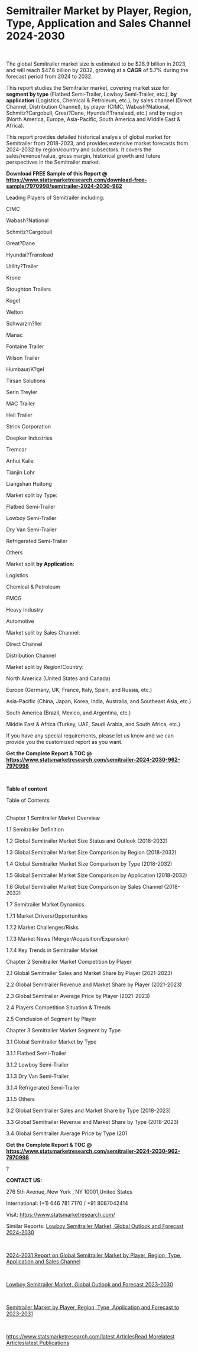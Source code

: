 <h1>Semitrailer Market by Player, Region, Type, Application and Sales Channel 2024-2030</h1><br/><p>The global Semitrailer market size is estimated to be $28.9 billion in 2023, and will reach $47.6 billion by 2032, growing at a <strong>CAGR</strong> of 5.7% during the forecast period from 2024 to 2032.</p>
 
 
 
 <p>This report studies the Semitrailer market, covering market size for <strong>segment by type</strong> (Flatbed Semi-Trailer, Lowboy Semi-Trailer, etc.), <strong>by application</strong> (Logistics, Chemical & Petroleum, etc.), by sales channel (Direct Channel, Distribution Channel), by player (CIMC, Wabash?National, Schmitz?Cargobull, Great?Dane, Hyundai?Translead, etc.) and by region (North America, Europe, Asia-Pacific, South America and Middle East & Africa).</p>
 
 
 
 <p>This report provides detailed historical analysis of global market for Semitrailer from 2018-2023, and provides extensive market forecasts from 2024-2032 by region/country and subsectors. It covers the sales/revenue/value, gross margin, historical growth and future perspectives in the Semitrailer market.</p>
 
 
 
 <p><strong>Download FREE Sample of this Report @ <a href="https://www.statsmarketresearch.com/download-free-sample/7970998/semitrailer-2024-2030-962">https://www.statsmarketresearch.com/download-free-sample/7970998/semitrailer-2024-2030-962</a></strong></p>
 
 
 
 <p>Leading Players of Semitrailer including:</p>
 
 
 
 <p>CIMC</p>
 
 
 
 <p>Wabash?National</p>
 
 
 
 <p>Schmitz?Cargobull</p>
 
 
 
 <p>Great?Dane</p>
 
 
 
 <p>Hyundai?Translead</p>
 
 
 
 <p>Utility?Trailer</p>
 
 
 
 <p>Krone</p>
 
 
 
 <p>Stoughton Trailers</p>
 
 
 
 <p>Kogel</p>
 
 
 
 <p>Welton</p>
 
 
 
 <p>Schwarzm?ller</p>
 
 
 
 <p>Manac</p>
 
 
 
 <p>Fontaine Trailer</p>
 
 
 
 <p>Wilson Trailer</p>
 
 
 
 <p>Humbaur/K?gel</p>
 
 
 
 <p>Tirsan Solutions</p>
 
 
 
 <p>Serin Treyler</p>
 
 
 
 <p>MAC Trailer</p>
 
 
 
 <p>Heil Trailer</p>
 
 
 
 <p>Strick Corporation</p>
 
 
 
 <p>Doepker Industries</p>
 
 
 
 <p>Tremcar</p>
 
 
 
 <p>Anhui Kaile</p>
 
 
 
 <p>Tianjin Lohr</p>
 
 
 
 <p>Liangshan Huitong</p>
 
 
 
 <p>Market split by Type:</p>
 
 
 
 <p>Flatbed Semi-Trailer</p>
 
 
 
 <p>Lowboy Semi-Trailer</p>
 
 
 
 <p>Dry Van Semi-Trailer</p>
 
 
 
 <p>Refrigerated Semi-Trailer</p>
 
 
 
 <p>Others</p>
 
 
 
 <p>Market split <strong>by Application</strong>:</p>
 
 
 
 <p>Logistics</p>
 
 
 
 <p>Chemical & Petroleum</p>
 
 
 
 <p>FMCG</p>
 
 
 
 <p>Heavy Industry</p>
 
 
 
 <p>Automotive</p>
 
 
 
 <p>Market split by Sales Channel:</p>
 
 
 
 <p>Direct Channel</p>
 
 
 
 <p>Distribution Channel</p>
 
 
 
 <p>Market split by Region/Country:</p>
 
 
 
 <p>North America (United States and Canada)</p>
 
 
 
 <p>Europe (Germany, UK, France, Italy, Spain, and Russia, etc.)</p>
 
 
 
 <p>Asia-Pacific (China, Japan, Korea, India, Australia, and Southeast Asia, etc.)</p>
 
 
 
 <p>South America (Brazil, Mexico, and Argentina, etc.)</p>
 
 
 
 <p>Middle East & Africa (Turkey, UAE, Saudi Arabia, and South Africa, etc.)</p>
 
 
 
 <p>If you have any special requirements, please let us know and we can provide you the customized report as you want.</p>
 
 
 
 <div><b>Get the Complete Report & TOC @ <a href="https://www.statsmarketresearch.com/semitrailer-2024-2030-962-7970998">https://www.statsmarketresearch.com/semitrailer-2024-2030-962-7970998</a></b></div>
 
 
 
 <p><br />
 
 <b>Table of content</b></p>
 
 
 
 <p>Table of Contents<br />
 
 <br />
 
 Chapter 1 Semitrailer Market Overview<br />
 
 1.1 Semitrailer Definition<br />
 
 1.2 Global Semitrailer Market Size Status and Outlook (2018-2032)<br />
 
 1.3 Global Semitrailer Market Size Comparison by Region (2018-2032)<br />
 
 1.4 Global Semitrailer Market Size Comparison by Type (2018-2032)<br />
 
 1.5 Global Semitrailer Market Size Comparison by Application (2018-2032)<br />
 
 1.6 Global Semitrailer Market Size Comparison by Sales Channel (2018-2032)<br />
 
 1.7 Semitrailer Market Dynamics<br />
 
 1.7.1 Market Drivers/Opportunities<br />
 
 1.7.2 Market Challenges/Risks<br />
 
 1.7.3 Market News (Merger/Acquisition/Expansion)<br />
 
 1.7.4 Key Trends in Semitrailer Market<br />
 
 Chapter 2 Semitrailer Market Competition by Player<br />
 
 2.1 Global Semitrailer Sales and Market Share by Player (2021-2023)<br />
 
 2.2 Global Semitrailer Revenue and Market Share by Player (2021-2023)<br />
 
 2.3 Global Semitrailer Average Price by Player (2021-2023)<br />
 
 2.4 Players Competition Situation & Trends<br />
 
 2.5 Conclusion of Segment by Player<br />
 
 Chapter 3 Semitrailer Market Segment by Type<br />
 
 3.1 Global Semitrailer Market by Type<br />
 
 3.1.1 Flatbed Semi-Trailer<br />
 
 3.1.2 Lowboy Semi-Trailer<br />
 
 3.1.3 Dry Van Semi-Trailer<br />
 
 3.1.4 Refrigerated Semi-Trailer<br />
 
 3.1.5 Others<br />
 
 3.2 Global Semitrailer Sales and Market Share by Type (2018-2023)<br />
 
 3.3 Global Semitrailer Revenue and Market Share by Type (2018-2023)<br />
 
 3.4 Global Semitrailer Average Price by Type (201</p>
 
 
 
 <div><b>Get the Complete Report & TOC @ <a href="https://www.statsmarketresearch.com/semitrailer-2024-2030-962-7970998">https://www.statsmarketresearch.com/semitrailer-2024-2030-962-7970998</a></b></div>
 
 
 
 <p>? </p>
 
 
 
 <p><b>CONTACT US:</b><br />
 
 276 5th Avenue, New York , NY 10001,United States<br />
 
 International: (+1) 646 781 7170 / +91 8087042414<br />
 
 Visit: <a href="https://www.statsmarketresearch.com/">https://www.statsmarketresearch.com/</a><br />
 
 Similar Reports: <a href="https://www.statsmarketresearch.com/semitrailer-2024-2030-962-7970998">Lowboy Semitrailer Market, Global Outlook and Forecast 2024-2030</a><br />
 
 <br />
 
 <a href="https://www.statsmarketresearch.com/semitrailer-2024-2030-962-7970998">2024-2031 Report on Global Semitrailer Market by Player, Region, Type, Application and Sales Channel</a><br />
 
 <br />
 
 <a href="https://www.statsmarketresearch.com/semitrailer-2024-2030-962-7970998">Lowboy Semitrailer Market, Global Outlook and Forecast 2023-2030</a><br />
 
 <br />
 
 <a href="https://www.statsmarketresearch.com/semitrailer-2024-2030-962-7970998">Semitrailer Market by Player, Region, Type, Application and Forecast to 2023-2031 </a><br />
 
 <br />
 
 <a href="https://gyeongbokgung.com">https://www.statsmarketresearch.com/</a><a href="https://hallyeomaritime.com">latest Articles</a><a href="https://jingwansa.com">Read More</a><a href="https://nguoiviet.jp/">latest Articles</a><a href="https://www.intelmarketresearch.com/">latest Publications</a></p>